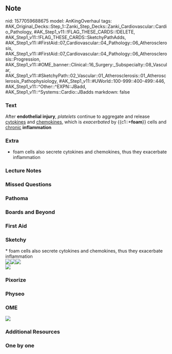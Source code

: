 ## Note
nid: 1577059688675
model: AnKingOverhaul
tags: #AK_Original_Decks::Step_1::Zanki_Step_Decks::Zanki_Cardiovascular::Cardio_Pathology, #AK_Step1_v11::!FLAG_THESE_CARDS::!DELETE, #AK_Step1_v11::!FLAG_THESE_CARDS::SketchyPathAdds, #AK_Step1_v11::#FirstAid::07_Cardiovascular::04_Pathology::06_Atherosclerosis, #AK_Step1_v11::#FirstAid::07_Cardiovascular::04_Pathology::06_Atherosclerosis::Progression, #AK_Step1_v11::#OME_banner::Clinical::16_Surgery:_Subspecialty::08_Vascular, #AK_Step1_v11::#SketchyPath::02_Vascular::01_Atherosclerosis::01_Atherosclerosis_Pathophysiology, #AK_Step1_v11::#UWorld::100-999::400-499::446, #AK_Step1_v11::^Other::^EXPN::JBadd, #AK_Step1_v11::^Systems::Cardio::JBadds
markdown: false

### Text
After <b>endothelial injury</b>, <i>platelets</i> continue to
aggregate and release <u>cytokines</u> and <u>chemokines</u>, which
is <i>exacerbated</i> by {{c1::*<b>foam</b>}} cells and
<u>chronic</u> <b>inflammation</b>

### Extra
* foam cells also secrete cytokines and chemokines, thus they exacerbate inflammation

### Lecture Notes


### Missed Questions


### Pathoma


### Boards and Beyond


### First Aid


### Sketchy
<div>
  * foam cells also secrete cytokines and chemokines, thus they
  exacerbate inflammation
</div><img src=
"Screen%20Shot%202019-12-22%20at%207.19.02%20PM.JPG"><img src=
"Screen%20Shot%202019-12-22%20at%207.20.46%20PM.JPG"><img src=
"Screen%20Shot%202019-12-22%20at%207.19.12%20PM.JPG">
<div><img src="Zoverall%20picture%20(7)_1566160514431.jpg"></div>

### Pixorize


### Physeo


### OME
<div class="ome-widget">
  <a href=
  "https://onlinemeded.org/spa/surgery-subspecialty/vascular/acquire?ref=anki">
  <img src="_OME_AnkiFlashcards_Lesson_3.png"></a>
</div>

### Additional Resources


### One by one

